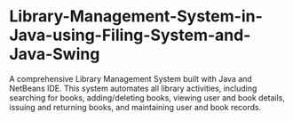 # Library-Management-System-in-Java-using-Filing-System-and-Java-Swing
A comprehensive Library Management System built with Java and NetBeans IDE. This system automates all library activities, including searching for books, adding/deleting books, viewing user and book details, issuing and returning books, and maintaining user and book records.
